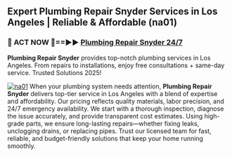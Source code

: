 ## Expert Plumbing Repair Snyder Services in Los Angeles | Reliable & Affordable (na01)  

<h3>🚿 ACT NOW 🌟==►► <a href="https://tinyurl.com/2ne6vx2x" rel="nofollow">Plumbing Repair Snyder 24/7</a></h3>

**Plumbing Repair Snyder** provides top-notch plumbing services in Los Angeles. From repairs to installations, enjoy free consultations + same-day service. Trusted Solutions 2025!

[![na01](https://i.imgur.com/4PFF4AK.jpeg)](https://tinyurl.com/2ne6vx2x)
When your plumbing system needs attention, **Plumbing Repair Snyder** delivers top-tier service in Los Angeles with a blend of expertise and affordability. Our pricing reflects quality materials, labor precision, and 24/7 emergency availability. We start with a thorough inspection, diagnose the issue accurately, and provide transparent cost estimates. Using high-grade parts, we ensure long-lasting repairs—whether fixing leaks, unclogging drains, or replacing pipes. Trust our licensed team for fast, reliable, and budget-friendly solutions that keep your home running smoothly.